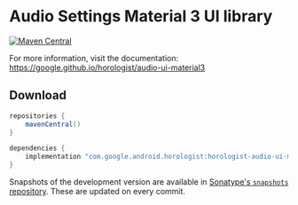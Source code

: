 # Audio Settings Material 3 UI library

[![Maven Central](https://img.shields.io/maven-central/v/com.google.android.horologist/horologist-audio-ui-material3)](https://search.maven.org/search?q=g:com.google.android.horologist)

For more information, visit the documentation: https://google.github.io/horologist/audio-ui-material3

## Download

```groovy
repositories {
    mavenCentral()
}

dependencies {
    implementation "com.google.android.horologist:horologist-audio-ui-material3:<version>"
}
```

Snapshots of the development version are available in [Sonatype's `snapshots` repository][snap]. These are updated on every commit.

  [snap]: https://oss.sonatype.org/content/repositories/snapshots/com/google/android/horologist/horologist-audio-ui-material3/
